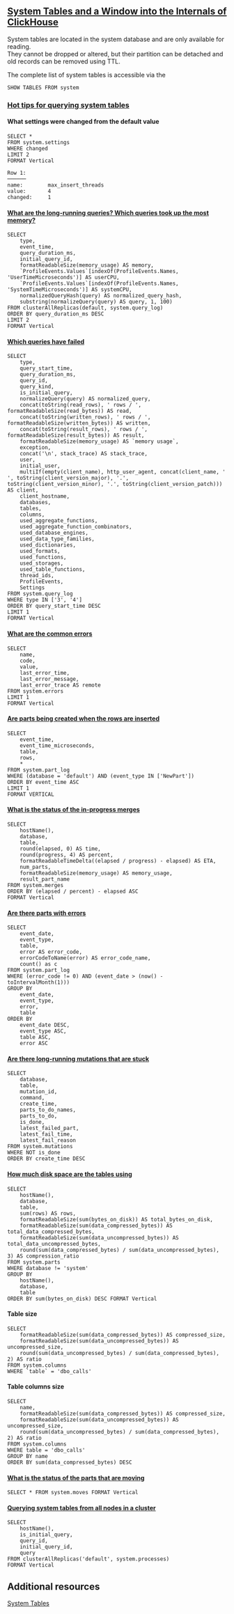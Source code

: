 ## [System Tables and a Window into the Internals of ClickHouse](https://clickhouse.com/blog/clickhouse-debugging-issues-with-system-tables)
System tables are located in the system database and are only available for reading.   
They cannot be dropped or altered, but their partition can be detached and old records can be removed using TTL.   

The complete list of system tables is accessible via the 
```
SHOW TABLES FROM system
```
### [Hot tips for querying system tables](https://clickhouse.com/blog/clickhouse-debugging-issues-with-system-tables#hot-tips-for-querying-system-tables)
#### What settings were changed from the default value
```
SELECT *
FROM system.settings
WHERE changed
LIMIT 2
FORMAT Vertical

Row 1:
──────
name:        max_insert_threads
value:       4
changed:     1
```
#### [What are the long-running queries? Which queries took up the most memory?](https://clickhouse.com/blog/clickhouse-debugging-issues-with-system-tables#what-are-the-long-running-queries-which-queries-took-up-the-most-memory)
```
SELECT
    type,
    event_time,
    query_duration_ms,
    initial_query_id,
    formatReadableSize(memory_usage) AS memory,
    `ProfileEvents.Values`[indexOf(ProfileEvents.Names, 'UserTimeMicroseconds')] AS userCPU,
    `ProfileEvents.Values`[indexOf(ProfileEvents.Names, 'SystemTimeMicroseconds')] AS systemCPU,
    normalizedQueryHash(query) AS normalized_query_hash,
    substring(normalizeQuery(query) AS query, 1, 100)
FROM clusterAllReplicas(default, system.query_log)
ORDER BY query_duration_ms DESC
LIMIT 2
FORMAT Vertical
```
#### [Which queries have failed](https://clickhouse.com/blog/clickhouse-debugging-issues-with-system-tables#which-queries-have-failed)
```
SELECT
    type,
    query_start_time,
    query_duration_ms,
    query_id,
    query_kind,
    is_initial_query,
    normalizeQuery(query) AS normalized_query,
    concat(toString(read_rows), ' rows / ', formatReadableSize(read_bytes)) AS read,
    concat(toString(written_rows), ' rows / ', formatReadableSize(written_bytes)) AS written,
    concat(toString(result_rows), ' rows / ', formatReadableSize(result_bytes)) AS result,
    formatReadableSize(memory_usage) AS `memory usage`,
    exception,
    concat('\n', stack_trace) AS stack_trace,
    user,
    initial_user,
    multiIf(empty(client_name), http_user_agent, concat(client_name, ' ', toString(client_version_major), '.', toString(client_version_minor), '.', toString(client_version_patch))) AS client,
    client_hostname,
    databases,
    tables,
    columns,
    used_aggregate_functions,
    used_aggregate_function_combinators,
    used_database_engines,
    used_data_type_families,
    used_dictionaries,
    used_formats,
    used_functions,
    used_storages,
    used_table_functions,
    thread_ids,
    ProfileEvents,
    Settings
FROM system.query_log
WHERE type IN ['3', '4']
ORDER BY query_start_time DESC
LIMIT 1
FORMAT Vertical
```
#### [What are the common errors](https://clickhouse.com/blog/clickhouse-debugging-issues-with-system-tables#what-are-the-common-errors)
```
SELECT
    name,
    code,
    value,
    last_error_time,
    last_error_message,
    last_error_trace AS remote
FROM system.errors
LIMIT 1
FORMAT Vertical
```
#### [Are parts being created when the rows are inserted](https://clickhouse.com/blog/clickhouse-debugging-issues-with-system-tables#are-parts-being-created-when-the-rows-are-inserted)
```
SELECT
    event_time,
    event_time_microseconds,
	table,
    rows,
	*
FROM system.part_log
WHERE (database = 'default') AND (event_type IN ['NewPart'])
ORDER BY event_time ASC
LIMIT 1
FORMAT VERTICAL
```
#### [What is the status of the in-progress merges](https://clickhouse.com/blog/clickhouse-debugging-issues-with-system-tables#what-is-the-status-of-the-in-progress-merges)
```
SELECT
    hostName(),
    database,
    table,
    round(elapsed, 0) AS time,
    round(progress, 4) AS percent,
    formatReadableTimeDelta((elapsed / progress) - elapsed) AS ETA,
    num_parts,
    formatReadableSize(memory_usage) AS memory_usage,
    result_part_name
FROM system.merges
ORDER BY (elapsed / percent) - elapsed ASC
FORMAT Vertical
```
#### [Are there parts with errors](https://clickhouse.com/blog/clickhouse-debugging-issues-with-system-tables#are-there-parts-with-errors)
```
SELECT
    event_date,
    event_type,
    table,
    error AS error_code,
    errorCodeToName(error) AS error_code_name,
    count() as c
FROM system.part_log
WHERE (error_code != 0) AND (event_date > (now() - toIntervalMonth(1)))
GROUP BY
    event_date,
    event_type,
    error,
    table
ORDER BY
    event_date DESC,
    event_type ASC,
    table ASC,
    error ASC
```
#### [Are there long-running mutations that are stuck](https://clickhouse.com/blog/clickhouse-debugging-issues-with-system-tables#are-there-long-running-mutations-that-are-stuck)
```
SELECT
    database,
    table,
    mutation_id,
    command,
    create_time,
    parts_to_do_names,
    parts_to_do,
    is_done,
    latest_failed_part,
    latest_fail_time,
    latest_fail_reason
FROM system.mutations
WHERE NOT is_done
ORDER BY create_time DESC
```
#### [How much disk space are the tables using](https://clickhouse.com/blog/clickhouse-debugging-issues-with-system-tables#how-much-disk-space-are-the-tables-using)
```
SELECT
    hostName(),
    database,
    table,
    sum(rows) AS rows,
    formatReadableSize(sum(bytes_on_disk)) AS total_bytes_on_disk,
    formatReadableSize(sum(data_compressed_bytes)) AS total_data_compressed_bytes,
    formatReadableSize(sum(data_uncompressed_bytes)) AS total_data_uncompressed_bytes,
    round(sum(data_compressed_bytes) / sum(data_uncompressed_bytes), 3) AS compression_ratio
FROM system.parts
WHERE database != 'system'
GROUP BY
    hostName(),
    database,
    table
ORDER BY sum(bytes_on_disk) DESC FORMAT Vertical
```
#### Table size
```
SELECT
    formatReadableSize(sum(data_compressed_bytes)) AS compressed_size,
    formatReadableSize(sum(data_uncompressed_bytes)) AS uncompressed_size,
    round(sum(data_uncompressed_bytes) / sum(data_compressed_bytes), 2) AS ratio
FROM system.columns
WHERE `table` = 'dbo_calls'
```
#### Table columns size
```
SELECT
    name,
    formatReadableSize(sum(data_compressed_bytes)) AS compressed_size,
    formatReadableSize(sum(data_uncompressed_bytes)) AS uncompressed_size,
    round(sum(data_uncompressed_bytes) / sum(data_compressed_bytes), 2) AS ratio
FROM system.columns
WHERE table = 'dbo_calls'
GROUP BY name
ORDER BY sum(data_compressed_bytes) DESC
```
#### [What is the status of the parts that are moving](https://clickhouse.com/blog/clickhouse-debugging-issues-with-system-tables#what-is-the-status-of-the-parts-that-are-moving)
```
SELECT * FROM system.moves FORMAT Vertical
```
#### [Querying system tables from all nodes in a cluster](https://clickhouse.com/blog/clickhouse-debugging-issues-with-system-tables#querying-system-tables-from-all-nodes-in-a-cluster)
```
SELECT
    hostName(),
    is_initial_query,
    query_id,
    initial_query_id,
    query
FROM clusterAllReplicas('default', system.processes)
FORMAT Vertical
```

## Additional resources
[System Tables](https://clickhouse.com/docs/en/operations/system-tables)   












